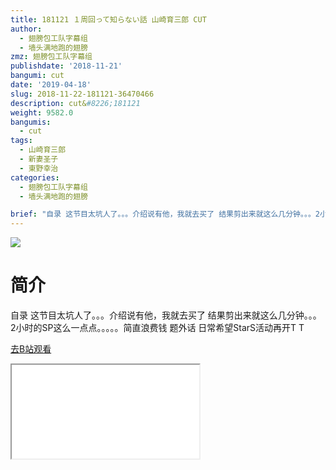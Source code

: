 ```yaml
---
title: 181121 １周回って知らない話 山崎育三郎 CUT
author:
  - 翅膀包工队字幕组
  - 墙头满地跑的翅膀
zmz: 翅膀包工队字幕组
publishdate: '2018-11-21'
bangumi: cut
date: '2019-04-18'
slug: 2018-11-22-181121-36470466
description: cut&#8226;181121
weight: 9582.0
bangumis: 
  - cut
tags:
  - 山崎育三郎
  - 新妻圣子
  - 東野幸治
categories:
  - 翅膀包工队字幕组
  - 墙头满地跑的翅膀

brief: "自录 这节目太坑人了。。。介绍说有他，我就去买了 结果剪出来就这么几分钟。。。2小时的SP这么一点点。。。。。简直浪费钱 题外话 日常希望StarS活动再开T T"
---
```

![](https://i.imgur.com/LVEIPzK.jpg)
# 简介  
自录
这节目太坑人了。。。介绍说有他，我就去买了 结果剪出来就这么几分钟。。。2小时的SP这么一点点。。。。。简直浪费钱
题外话 日常希望StarS活动再开T T  

[去B站观看](https://www.bilibili.com/video/av36470466/)
<div class ="resp-container"><iframe class="testiframe" src="//player.bilibili.com/player.html?aid=36470466"", scrolling="no", allowfullscreen="true" > </iframe></div> 
